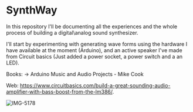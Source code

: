 # SynthWay

In this repository I'll be documenting all the experiences and the whole process of building a digital\analog sound synthesizer.

I'll start by experimenting with generating wave forms using the hardware I have available at the moment (Arduino), and an active speaker I've made from Circuit basics (Just added a power socket, a power switch and a an LED).



Books:
-> Arduino Music and Audio Projects - Mike Cook

Web:
https://www.circuitbasics.com/build-a-great-sounding-audio-amplifier-with-bass-boost-from-the-lm386/.

![IMG-5178](https://user-images.githubusercontent.com/74921179/188052495-c4ec70ab-ac7c-4c85-937c-a4af5d9af2bc.jpg)
